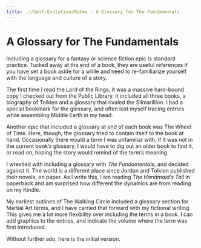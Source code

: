 ```yaml
---
title: .//Self-Evolution/Notes - A Glossary for The Fundamentals
---
```


# A Glossary for The Fundamentals

Including a glossary for a fantasy or science fiction epic is standard practice. Tucked away at the end of a book, they are useful references if you have set a book aside for a while and need to re-familiarize yourself with the language and culture of a story.

The first time I read the Lord of the Rings, it was a massive hard-bound copy I checked out from the Public Library. It included all three books, a biography of Tolkien and a glossary that rivaled the Silmarillion. I had a special bookmark for the glossary, and often lost myself tracing entries while assembling Middle Earth in my head.

Another epic that included a glossary at end of each book was The Wheel of Time. Here, though, the glossary tried to contain itself to the book at hand. Occasionally there would a term I was unfamiliar with, if it was not in the current book’s glossary, I would have to dig out an older book to find it, or read on, hoping the story would remind of the term’s meaning.

I wrestled with including a glossary with *The Fundamentals*, and decided against it. The world is a different place since Jordan and Tolkien published their novels, on paper. As I write this, I am reading *The Handmaid’s Tail* in paperback and am surprised how different the dynamics are from reading on my Kindle.

My earliest outlines of The Walking Circle included a glossary section for Martial Art terms, and I have carried that forward with my fictional writing. This gives me a lot more flexibility over including the terms in a book. I can add graphics to the entries, and indicate the volume where the term was first introduced.

Without further ado, here is the initial version.
